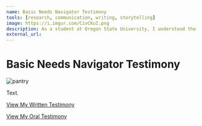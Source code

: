```yaml
---
name: Basic Needs Navigator Testimony
tools: [research, communication, writing, storytelling]
image: https://i.imgur.com/CivCKuI.png
description: As a student at Oregon State University, I understood the impact our Basic Needs Navigator makes on our education, and I wanted to ensure that this service is available to all students. Knowing this, I decided to testify in support of HB 2835 in front of the House Education Committee.
external_url: 
---
```


# Basic Needs Navigator Testimony

![pantry](https://experience.oregonstate.edu/sites/experience.oregonstate.edu/files/feature-story/dsc_2857.jpg)


Text.


<p class="text-center">

<a class="btn btn-outline-primary" href="https://olis.oregonlegislature.gov/liz/2021R1/Downloads/PublicTestimonyDocument/3276" target="_blank" role="button">View My Written Testimony</a> 

<a class="btn btn-outline-primary" href="https://olis.oregonlegislature.gov/liz/2021R1/Downloads/PublicTestimonyDocument/3276" target="_blank" role="button">View My Oral Testimony</a> 
  
</p>
